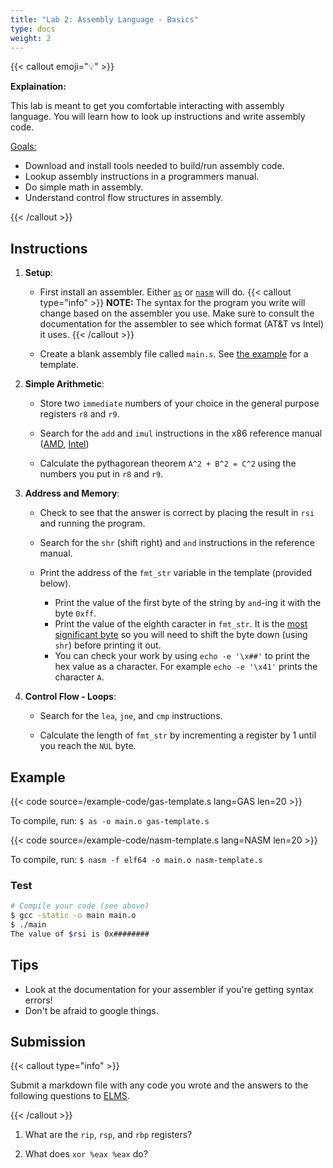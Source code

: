 ```yaml
---
title: "Lab 2: Assembly Language - Basics"
type: docs
weight: 2
---
```


{{< callout emoji="💡" >}}

**Explaination:**

This lab is meant to get you comfortable interacting with assembly language. You
will learn how to look up instructions and write assembly code.

<u>Goals:</u>

- Download and install tools needed to build/run assembly code.
- Lookup assembly instructions in a programmers manual.
- Do simple math in assembly.
- Understand control flow structures in assembly.

{{< /callout >}}

## Instructions

1. **Setup**:

   - First install an assembler. Either [`as`](https://www.nasm.us) or [`nasm`](https://www.nasm.us) will do.
     {{< callout type="info" >}}
     **NOTE:** The syntax for the program you write will change based on the assembler you use. Make sure to consult the documentation for the assembler to see which format (AT&T vs Intel) it uses.
     {{< /callout >}}

   - Create a blank assembly file called `main.s`. See [the example](#example) for a template.

1. **Simple Arithmetic**:

   - Store two `immediate` numbers of your choice in the general purpose registers `r8` and `r9`.

   - Search for the `add` and `imul` instructions in the x86 reference manual
     ([AMD](https://www.amd.com/content/dam/amd/en/documents/processor-tech-docs/programmer-references/24592.pdf),
     [Intel](https://cdrdv2.intel.com/v1/dl/getContent/671110))

   - Calculate the pythagorean theorem `A^2 + B^2 = C^2` using the numbers you put
     in `r8` and `r9`.

1. **Address and Memory**:

   - Check to see that the answer is correct by placing the result in `rsi` and running
     the program.

   - Search for the `shr` (shift right) and `and` instructions in the reference manual.

   - Print the address of the `fmt_str` variable in the template (provided
     below).
     - Print the value of the first byte of the string by `and`-ing it with
       the byte `0xff`.
     - Print the value of the eighth caracter in `fmt_str`. It is the
       [most significant byte](https://en.wikipedia.org/wiki/Endianness) so you
       will need to shift the byte down (using `shr`) before printing it out.
     - You can check your work by using `echo -e '\x##'` to print the hex value as a
       character. For example `echo -e '\x41'` prints the character `A`.

1. **Control Flow - Loops**:

   - Search for the `lea`, `jne`, and `cmp` instructions.

   - Calculate the length of `fmt_str` by incrementing a register by 1 until you reach the `NUL` byte.

## Example

{{< code source=/example-code/gas-template.s lang=GAS len=20 >}}

To compile, run: `$ as -o main.o gas-template.s`

{{< code source=/example-code/nasm-template.s lang=NASM len=20 >}}

To compile, run: `$ nasm -f elf64 -o main.o nasm-template.s`

### Test

```bash
# Compile your code (see above)
$ gcc -static -o main main.o
$ ./main
The value of $rsi is 0x########
```

## Tips

- Look at the documentation for your assembler if you're getting syntax errors!
- Don't be afraid to google things.

## Submission

{{< callout type="info" >}}

Submit a markdown file with any code you wrote and the answers to the following
questions to [ELMS](https://umd.instructure.com/courses/1374508/assignments).

{{< /callout >}}

1. What are the `rip`, `rsp`, and `rbp` registers?

1. What does `xor %eax %eax` do?
